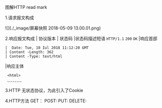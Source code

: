 图解HTTP read mark

1.请求报文构成
   
![](./_image/屏幕快照 2018-05-09 13.00.01.png)

2.响应报文构成
|  协议版本  |  状态码  |状态码描述短语
 `HTTP/1.1`  `200`    `OK`
|响应首部
```
|  Date: Tue, 10 Iul 2018 11:12:20 GMT
| Content -Length: 362
| Content -Type: text/html 
```
|响应主体
```
 <html> 
 、、、、、、、、
```              
3.HTTP 无状态协议，为此引入了Cookie

4.HTTP方法
GET： 
POST:
PUT:
DELETE:






